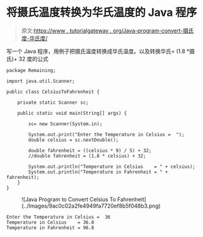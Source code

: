 # 将摄氏温度转换为华氏温度的 Java 程序

> 原文:[https://www . tutorialgateway . org/Java-program-convert-摄氏度-华氏度/](https://www.tutorialgateway.org/java-program-to-convert-celsius-to-fahrenheit/)

写一个 Java 程序，用例子把摄氏温度转换成华氏温度。以及转换华氏= (1.8 *摄氏)+ 32 度的公式

```
package Remaining;

import java.util.Scanner;

public class CelsiusToFahrenheit {

	private static Scanner sc;

	public static void main(String[] args) {

		sc= new Scanner(System.in);

		System.out.print("Enter the Temperature in Celsius =  ");
		double celsius = sc.nextDouble();

		double fahrenheit = ((celsius * 9) / 5) + 32;
		//double fahrenheit = (1.8 * celsius) + 32;

		System.out.println("Temperature in Celsius    = " + celsius);
		System.out.println("Temperature in Fahrenheit = " + fahrenheit);		
	}
}
```

<figure class="wp-block-image size-large">![Java Program to Convert Celsius To Fahrenheit](../Images/9ac0c02a2fe4949fa7720ef8b5f048b3.png)</figure>

```
Enter the Temperature in Celsius =  36
Temperature in Celsius    = 36.0
Temperature in Fahrenheit = 96.8
```
